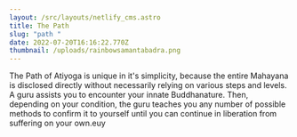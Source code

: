 ```yaml
---
layout: /src/layouts/netlify_cms.astro
title: The Path
slug: "path "
date: 2022-07-20T16:16:22.770Z
thumbnail: /uploads/rainbowsamantabadra.png
---
```

The Path of Atiyoga is unique in it's simplicity, because the entire Mahayana is disclosed directly without necessarily relying on various steps and levels. A guru assists you to encounter your innate Buddhanature. Then, depending on your condition, the guru teaches you any number of possible methods to confirm it to yourself until you can continue in liberation from suffering on your own.euy